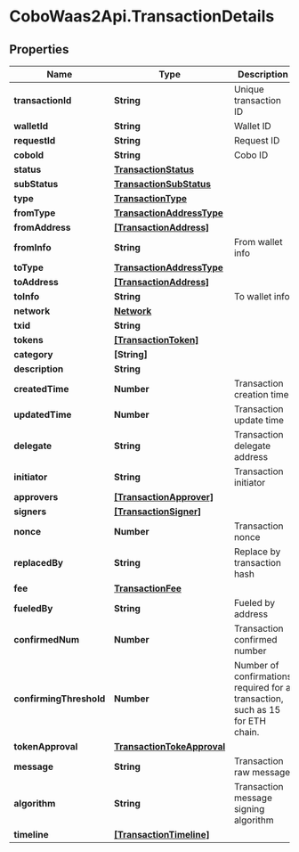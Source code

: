 # CoboWaas2Api.TransactionDetails

## Properties

Name | Type | Description | Notes
------------ | ------------- | ------------- | -------------
**transactionId** | **String** | Unique transaction ID | [optional] 
**walletId** | **String** | Wallet ID | [optional] 
**requestId** | **String** | Request ID | [optional] 
**coboId** | **String** | Cobo ID | [optional] 
**status** | [**TransactionStatus**](TransactionStatus.md) |  | [optional] 
**subStatus** | [**TransactionSubStatus**](TransactionSubStatus.md) |  | [optional] 
**type** | [**TransactionType**](TransactionType.md) |  | [optional] 
**fromType** | [**TransactionAddressType**](TransactionAddressType.md) |  | [optional] 
**fromAddress** | [**[TransactionAddress]**](TransactionAddress.md) |  | [optional] 
**fromInfo** | **String** | From wallet info | [optional] 
**toType** | [**TransactionAddressType**](TransactionAddressType.md) |  | [optional] 
**toAddress** | [**[TransactionAddress]**](TransactionAddress.md) |  | [optional] 
**toInfo** | **String** | To wallet info | [optional] 
**network** | [**Network**](Network.md) |  | [optional] 
**txid** | **String** |  | [optional] 
**tokens** | [**[TransactionToken]**](TransactionToken.md) |  | [optional] 
**category** | **[String]** |  | [optional] 
**description** | **String** |  | [optional] 
**createdTime** | **Number** | Transaction creation time | [optional] 
**updatedTime** | **Number** | Transaction update time | [optional] 
**delegate** | **String** | Transaction delegate address | [optional] 
**initiator** | **String** | Transaction initiator | [optional] 
**approvers** | [**[TransactionApprover]**](TransactionApprover.md) |  | [optional] 
**signers** | [**[TransactionSigner]**](TransactionSigner.md) |  | [optional] 
**nonce** | **Number** | Transaction nonce | [optional] 
**replacedBy** | **String** | Replace by transaction hash | [optional] 
**fee** | [**TransactionFee**](TransactionFee.md) |  | [optional] 
**fueledBy** | **String** | Fueled by address | [optional] 
**confirmedNum** | **Number** | Transaction confirmed number | [optional] 
**confirmingThreshold** | **Number** | Number of confirmations required for a transaction, such as 15 for ETH chain. | [optional] 
**tokenApproval** | [**TransactionTokeApproval**](TransactionTokeApproval.md) |  | [optional] 
**message** | **String** | Transaction raw message | [optional] 
**algorithm** | **String** | Transaction message signing algorithm | [optional] 
**timeline** | [**[TransactionTimeline]**](TransactionTimeline.md) |  | [optional] 


